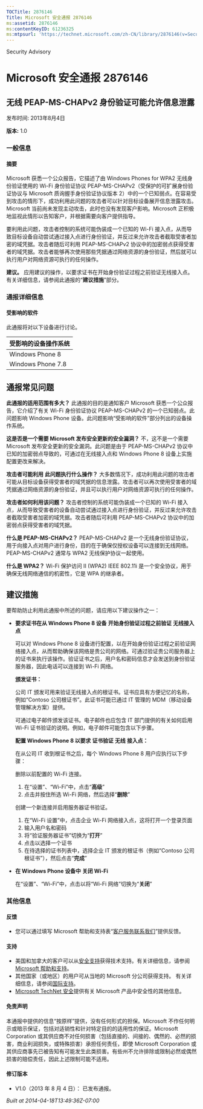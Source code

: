 ```yaml
---
TOCTitle: 2876146
Title: Microsoft 安全通报 2876146
ms:assetid: 2876146
ms:contentKeyID: 61236325
ms:mtpsurl: 'https://technet.microsoft.com/zh-CN/library/2876146(v=Security.10)'
---
```


Security Advisory

Microsoft 安全通报 2876146
==========================

无线 PEAP-MS-CHAPv2 身份验证可能允许信息泄露
--------------------------------------------

发布时间: 2013年8月4日

**版本:** 1.0

### 一般信息

#### 摘要

Microsoft 获悉一个公众报告，它描述了由 Windows Phones for WPA2 无线身份验证使用的 Wi-Fi 身份验证协议 PEAP-MS-CHAPv2（受保护的可扩展身份验证协议与 Microsoft 质询握手身份验证协议版本 2）中的一个已知弱点。在容易受到攻击的情形下，成功利用此问题的攻击者可以针对目标设备展开信息泄露攻击。Microsoft 当前尚未发现主动攻击，此时也没有发现客户影响。Microsoft 正积极地监视此情形以告知客户，并根据需要向客户提供指导。

要利用此问题，攻击者控制的系统可能伪装成一个已知的 Wi-Fi 接入点，从而导致目标设备自动尝试通过接入点进行身份验证，并反过来允许攻击者截取受害者加密的域凭据。攻击者随后可利用 PEAP-MS-CHAPv2 协议中的加密弱点获得受害者的域凭据。攻击者能够再次使用那些凭据通过网络资源的身份验证，然后就可以执行用户对网络资源可执行的任何操作。

**建议。** 应用建议的操作，以要求证书在开始身份验证过程之前验证无线接入点。有关详细信息，请参阅此通报的“**建议措施**”部分。

### 通报详细信息

#### 受影响的软件

此通报将对以下设备进行讨论。

| 受影响的设备操作系统 |
|----------------------|
| Windows Phone 8      |
| Windows Phone 7.8    |

通报常见问题
------------

<span></span>
**此通报的适用范围有多大？**
此通报的目的是通知客户 Microsoft 获悉一个公众报告，它介绍了有关 Wi-Fi 身份验证协议 PEAP-MS-CHAPv2 的一个已知弱点。此问题影响 Windows Phone 设备。此问题影响“受影响的软件”部分列出的设备操作系统。

**这是否是一个需要 Microsoft 发布安全更新的安全漏洞？**
不，这不是一个需要 Microsoft 发布安全更新的安全漏洞。此问题是由于 PEAP-MS-CHAPv2 协议中已知的加密弱点导致的，可通过在无线接入点和 Windows Phone 8 设备上实施配置更改来解决。

**攻击者可能利用** **此问题执行什么操作？**
大多数情况下，成功利用此问题的攻击者可能从目标设备获得受害者的域凭据的信息泄露。攻击者可以再次使用受害者的域凭据通过网络资源的身份验证，并且可以执行用户对网络资源可执行的任何操作。

**攻击者如何利用该问题？**
攻击者控制的系统可能伪装成一个已知的 Wi-Fi 接入点，从而导致受害者的设备自动尝试通过接入点进行身份验证，并反过来允许攻击者截取受害者加密的域凭据。攻击者随后可利用 PEAP-MS-CHAPv2 协议中的加密弱点获得受害者的域凭据。

**什么是 PEAP-MS-CHAPv2？**
PEAP-MS-CHAPv2 是一个无线身份验证协议，用于向接入点对用户进行身份，目的在于确保仅授权设备可以连接到无线网络。PEAP-MS-CHAPv2 通常与 WPA2 无线保护协议一起使用。

**什么是 WPA2？**
Wi-Fi 保护访问 II (WPA2) IEEE 802.11i 是一个安全协议，用于确保无线网络通信的机密性，它是 WPA 的继承者。

建议措施
--------

<span></span>
要帮助防止利用此通报中所述的问题，请应用以下建议操作之一：

-   **要求证书在从 Windows Phone 8 设备** **开始身份验证过程之前验证** **无线接入点**

    可以对 Windows Phone 8 设备进行配置，以在开始身份验证过程之前验证网络接入点，从而帮助确保该网络是贵公司的网络。可通过验证贵公司服务器上的证书来执行该操作。验证证书之后，用户名和密码信息才会发送到身份验证服务器，因此电话可以连接到 Wi-Fi 网络。

    **颁发证书：**

    公司 IT 颁发可用来验证无线接入点的根证书。证书应具有方便记忆的名称，例如“Contoso 公司根证书”。此证书可能已通过 IT 管理的 MDM（移动设备管理解决方案）提供。

    可通过电子邮件颁发该证书。电子邮件也应包含 IT 部门提供的有关如何启用 Wi-Fi 证书验证的说明。例如，电子邮件可能包含以下步骤。

    **配置 Windows Phone 8 以要求** **证书验证** **无线** **接入点：**

    在从公司 IT 收到根证书之后，每个 Windows Phone 8 用户应执行以下步骤：

    删除以前配置的 Wi-Fi 连接。

    1.  在“设置”、“Wi-Fi”中，点击“**高级**”
    2.  点击并按住所选 Wi-Fi 网络，然后选择“**删除**”

    创建一个新连接并启用服务器证书验证。

    1.  在“Wi-Fi 设置”中，点击企业 Wi-Fi 网络接入点，这将打开一个登录页面
    2.  输入用户名和密码
    3.  将“验证服务器证书”切换为“**打开**”
    4.  点击以选择一个证书
    5.  在待选择的证书列表中，选择企业 IT 颁发的根证书（例如“Contoso 公司根证书”），然后点击“**完成**”

-   **在 Windows Phone 设备中** **关闭 Wi-Fi**

    在“设置”、“Wi-Fi”中，点击以将“Wi-Fi 网络”切换为“**关闭**”

### 其他信息

#### 反馈

-   您可以通过填写 Microsoft 帮助和支持表“[客户服务联系我们](http://support.microsoft.com/kb/?scid=sw;en;1257&showpage=1&ws=technet&sd=tech)”提供反馈。

#### 支持

-   美国和加拿大的客户可以从[安全支持](http://go.microsoft.com/fwlink/?linkid=21131)获得技术支持。有关详细信息，请参阅[Microsoft 帮助和支持](http://support.microsoft.com/)。
-   其他国家（或地区）的用户可从当地的 Microsoft 分公司获得支持。 有关详细信息，请参阅[国际支持](http://go.microsoft.com/fwlink/?linkid=21155)。
-   [Microsoft TechNet 安全](http://go.microsoft.com/fwlink/?linkid=21132)提供有关 Microsoft 产品中安全性的其他信息。

#### 免责声明

本通报中提供的信息“按原样”提供，没有任何形式的担保。Microsoft 不作任何明示或暗示保证，包括对适销性和针对特定目的的适用性的保证。Microsoft Corporation 或其供应商不对任何损害（包括直接的、间接的、偶然的、必然的损害，商业利润损失，或特殊损害）承担任何责任，即使 Microsoft Corporation 或其供应商事先已被告知有可能发生此类损害。有些州不允许排除或限制必然或偶然损害的赔偿责任，因此上述限制可能不适用。

#### 修订版本

-   V1.0（2013 年 8 月 4 日）： 已发布通报。

*Built at 2014-04-18T13:49:36Z-07:00*
